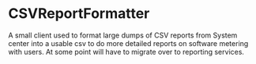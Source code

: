 CSVReportFormatter
==========

A small client used to format large dumps of CSV reports from System center into a usable csv to do more detailed reports on software metering with users. At some point will have to migrate over to reporting services.